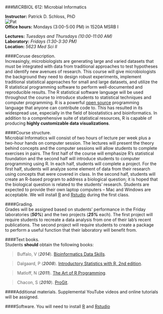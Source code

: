 ###MICRBIOL 612:  Microbial Informatics

**Instructor:**  Patrick D. Schloss, PhD  
![Pat](C:\Users\Yao\Pictures\schloss.jpg)  
**Office hours:**  Mondays (3:00-5:00 PM) in 1520A MSRB I

**Lectures:**  *Tuesdays and Thursdays (10:00-11:00 AM)*  
**Laboratory:**  *Fridays (1:30-3:30 PM)*    
**Location:** *5623 Med Sci II*



####Coruse description.  
Increasingly, microbiologists are generating large and varied datasets that must be integrated with data from traditional approaches to test hypotheses and identify new avenues of research.  This course will give microbiologists the background they need to design robust experiments, implement traditional statistical approaches for small and large datasets, and utilize the R statistical programming software to perform well-documented and reproducible results.  The R statistical software language will be used throughout the course to introduce students to statistical techniques and computer programming.  R is a powerful [open source](http://en.wikipedia.org/wiki/The_Open_Source_Definition) programming language that anyone can contribute code to.  This has resulted in its widespread use, especially in the field of biostatistics and bioinformatics.  In addition to a comprehensive suite of statistical resources, R is capable of producing **highly customizable data visualizations**.

####Course structure.  
Microbial Informatics will consist of two hours of lecture per week plus a two-hour hands on computer session.  The lectures will present the theory behind concepts and the computer sessions will allow students to complete exercises in pairs.  The first half of the course will emphasize R’s statistical foundation and the second half will introduce students to computer programming using R.  In each half, students will complete a project.  For the first half, students will analyze some element of data from their research using concepts that were covered in class.  In the second half, students will create an R-based program to address a biological question; it is hoped that the biological question is related to the students’ research.  Students are expected to provide their own laptop computers – Mac and Windows are acceptable.  We will install [R](http://cran.r-project.org/bin/windows/base/) and [Rstudio](http://www.rstudio.com/products/rstudio/download/) during the first class.

####Grading.  
Grades will be assigned based on students’ performance in the Friday laboratories (__*50%*__) and the two projects (__*25%*__ each). The first project will require students to recreate a data analysis from one of their lab’s recent publications. The second project will require students to create a package to perform a useful function that their laboratory will benefit from.

####Text books.  
Students **should** obtain the following books:

>Buffalo, V (__*2014*__). [Bioinformatics Data Skills](http://shop.oreilly.com/product/0636920030157.do).

>Dalgaard, P (__*2008*__).  [Introductory Statistics with R, 2nd edition](http://www.academia.dk/BiologiskAntropologi/Epidemiologi/PDF/Introductory_Statistics_with_R__2nd_ed.pdf).

>Matloff, N  (__*2011*__).  [The Art of R Programming](http://www.google.com/url?sa=t&rct=j&q=&esrc=s&source=web&cd=1&ved=0CCAQFjAA&url=http%3A%2F%2Fsens.tistory.com%2Fattachment%2Fcfile8.uf%402375DC3D515423F9110CA1.pdf&ei=E-8FVO6dAYmnggSttoD4Bg&usg=AFQjCNE1UmWRG3i9ugNDSXN2WjRSTkkUjA&sig2=U958L8LG42vuhHdPKKBHHw&bvm=bv.74115972,d.eXY).

>Chacon, S (__*2010*__). [ProGit](http://git-scm.com/book).

####Additional materials. 
Supplemental YouTube videos and online tutorials will be assigned.
 
####Software. 
You will need to install [R](http://cran.r-project.org/bin/windows/base/) and [Rstudio](http://www.rstudio.com/products/rstudio/download/)
